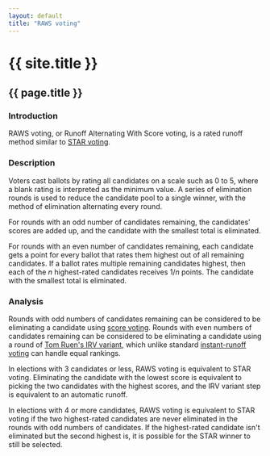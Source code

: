 ```yaml
---
layout: default
title: "RAWS voting"
---
```

# {{ site.title }}
## {{ page.title }}
### Introduction

RAWS voting, or Runoff Alternating With Score voting, is a rated runoff method similar to [STAR voting](https://en.wikipedia.org/wiki/STAR_voting).

### Description

Voters cast ballots by rating all candidates on a scale such as 0 to 5, where a blank rating is interpreted as the minimum value. A series of elimination rounds is used to reduce the candidate pool to a single winner, with the method of elimination alternating every round.

For rounds with an odd number of candidates remaining, the candidates' scores are added up, and the candidate with the smallest total is eliminated.

For rounds with an even number of candidates remaining, each candidate gets a point for every ballot that rates them highest out of all remaining candidates. If a ballot rates multiple remaining candidates highest, then each of the *n* highest-rated candidates receives 1/*n* points. The candidate with the smallest total is eliminated.

### Analysis

Rounds with odd numbers of candidates remaining can be considered to be eliminating a candidate using [score voting](https://en.wikipedia.org/wiki/Score_voting). Rounds with even numbers of candidates remaining can be considered to be eliminating a candidate using a round of [Tom Ruen's IRV variant](https://rangevoting.org/rangeVirv.html#SanF), which unlike standard [instant-runoff voting](https://en.wikipedia.org/wiki/Instant-runoff_voting) can handle equal rankings.

In elections with 3 candidates or less, RAWS voting is equivalent to STAR voting. Eliminating the candidate with the lowest score is equivalent to picking the two candidates with the highest scores, and the IRV variant step is equivalent to an automatic runoff.

In elections with 4 or more candidates, RAWS voting is equivalent to STAR voting if the two highest-rated candidates are never eliminated in the rounds with odd numbers of candidates. If the highest-rated candidate isn't eliminated but the second highest is, it is possible for the STAR winner to still be selected.